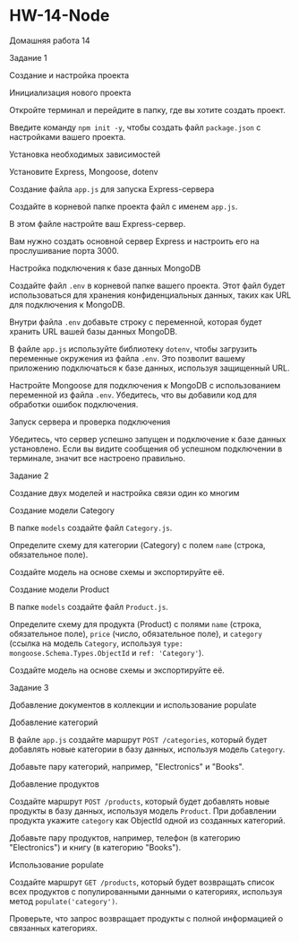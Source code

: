 # HW-14-Node
Домашняя работа 14


Задание 1


Создание и настройка проекта


Инициализация нового проекта


Откройте терминал и перейдите в папку, где вы хотите создать проект.

Введите команду `npm init -y`, чтобы создать файл `package.json` с настройками вашего проекта.


Установка необходимых зависимостей


Установите Express, Mongoose, dotenv


Создание файла `app.js` для запуска Express-сервера


Создайте в корневой папке проекта файл с именем `app.js`.

В этом файле настройте ваш Express-сервер.

Вам нужно создать основной сервер Express и настроить его на прослушивание порта 3000.


Настройка подключения к базе данных MongoDB


Создайте файл `.env` в корневой папке вашего проекта. Этот файл будет использоваться для хранения конфиденциальных данных, таких как URL для подключения к MongoDB.

Внутри файла `.env` добавьте строку с переменной, которая будет хранить URL вашей базы данных MongoDB. 

В файле `app.js` используйте библиотеку `dotenv`, чтобы загрузить переменные окружения из файла `.env`. Это позволит вашему приложению подключаться к базе данных, используя защищенный URL.

Настройте Mongoose для подключения к MongoDB с использованием переменной из файла `.env`. Убедитесь, что вы добавили код для обработки ошибок подключения.


Запуск сервера и проверка подключения


Убедитесь, что сервер успешно запущен и подключение к базе данных установлено. Если вы видите сообщения об успешном подключении в терминале, значит все настроено правильно.


Задание 2


Создание двух моделей и настройка связи один ко многим


Создание модели Category


В папке `models` создайте файл `Category.js`.

Определите схему для категории (Category) с полем `name` (строка, обязательное поле).

Создайте модель на основе схемы и экспортируйте её.


Создание модели Product


В папке `models` создайте файл `Product.js`.

Определите схему для продукта (Product) с полями `name` (строка, обязательное поле), `price` (число, обязательное поле), и `category` (ссылка на модель `Category`, используя `type: mongoose.Schema.Types.ObjectId` и `ref: 'Category'`).

Создайте модель на основе схемы и экспортируйте её.


Задание 3


Добавление документов в коллекции и использование populate


Добавление категорий


В файле `app.js` создайте маршрут `POST /categories`, который будет добавлять новые категории в базу данных, используя модель `Category`.

Добавьте пару категорий, например, "Electronics" и "Books".


Добавление продуктов


Создайте маршрут `POST /products`, который будет добавлять новые продукты в базу данных, используя модель `Product`. При добавлении продукта укажите `category` как ObjectId одной из созданных категорий.

Добавьте пару продуктов, например, телефон (в категорию "Electronics") и книгу (в категорию "Books").


Использование populate


Создайте маршрут `GET /products`, который будет возвращать список всех продуктов с популированными данными о категориях, используя метод `populate('category')`.

Проверьте, что запрос возвращает продукты с полной информацией о связанных категориях.